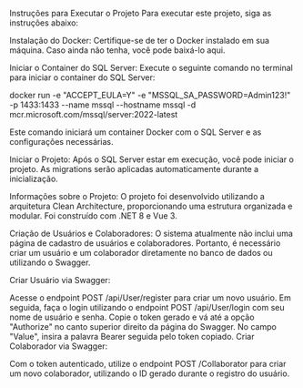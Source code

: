 Instruções para Executar o Projeto
Para executar este projeto, siga as instruções abaixo:

Instalação do Docker: Certifique-se de ter o Docker instalado em sua máquina. Caso ainda não tenha, você pode baixá-lo aqui.

Iniciar o Container do SQL Server: Execute o seguinte comando no terminal para iniciar o container do SQL Server:

docker run -e "ACCEPT_EULA=Y" -e "MSSQL_SA_PASSWORD=Admin123!" -p 1433:1433 --name mssql --hostname mssql -d mcr.microsoft.com/mssql/server:2022-latest

Este comando iniciará um container Docker com o SQL Server e as configurações necessárias.

Iniciar o Projeto: Após o SQL Server estar em execução, você pode iniciar o projeto. As migrations serão aplicadas automaticamente durante a inicialização.

Informações sobre o Projeto: O projeto foi desenvolvido utilizando a arquitetura Clean Architecture, proporcionando uma estrutura organizada e modular. Foi construído com .NET 8 e Vue 3.

Criação de Usuários e Colaboradores: O sistema atualmente não inclui uma página de cadastro de usuários e colaboradores. Portanto, é necessário criar um usuário e um colaborador diretamente no banco de dados ou utilizando o Swagger.

Criar Usuário via Swagger:

Acesse o endpoint POST /api/User/register para criar um novo usuário.
Em seguida, faça o login utilizando o endpoint POST /api/User/login com seu nome de usuário e senha.
Copie o token gerado e vá até a opção "Authorize" no canto superior direito da página do Swagger. No campo "Value", insira a palavra Bearer seguida pelo token copiado.
Criar Colaborador via Swagger:

Com o token autenticado, utilize o endpoint POST /Collaborator para criar um novo colaborador, utilizando o ID gerado durante o registro do usuário.
